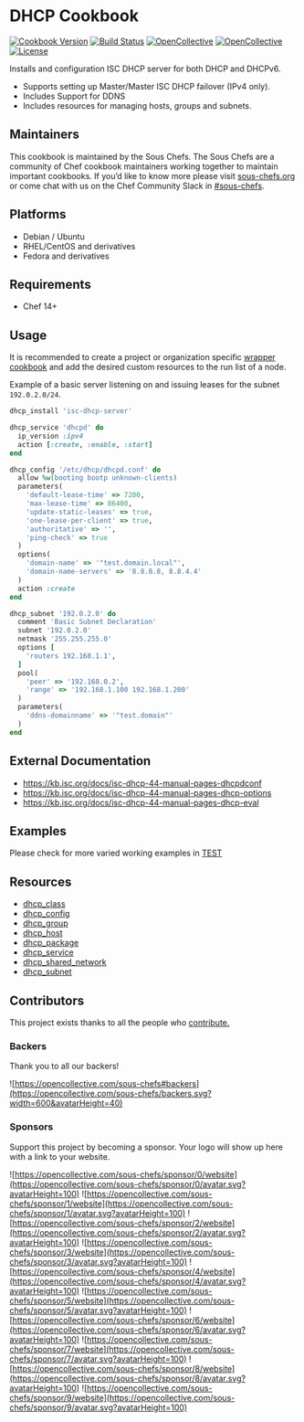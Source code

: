 # DHCP Cookbook

[![Cookbook Version](https://img.shields.io/cookbook/v/dhcp.svg)](https://supermarket.chef.io/cookbooks/dhcp)
[![Build Status](https://img.shields.io/circleci/project/github/sous-chefs/dhcp/master.svg)](https://circleci.com/gh/sous-chefs/dhcp)
[![OpenCollective](https://opencollective.com/sous-chefs/backers/badge.svg)](#backers)
[![OpenCollective](https://opencollective.com/sous-chefs/sponsors/badge.svg)](#sponsors)
[![License](https://img.shields.io/badge/License-Apache%202.0-green.svg)](https://opensource.org/licenses/Apache-2.0)

Installs and configuration ISC DHCP server for both DHCP and DHCPv6.

- Supports setting up Master/Master ISC DHCP failover (IPv4 only).
- Includes Support for DDNS
- Includes resources for managing hosts, groups and subnets.

## Maintainers

This cookbook is maintained by the Sous Chefs. The Sous Chefs are a community of Chef cookbook maintainers working together to maintain important cookbooks. If you’d like to know more please visit [sous-chefs.org](https://sous-chefs.org/) or come chat with us on the Chef Community Slack in [#sous-chefs](https://chefcommunity.slack.com/messages/C2V7B88SF).

## Platforms

- Debian / Ubuntu
- RHEL/CentOS and derivatives
- Fedora and derivatives

## Requirements

- Chef 14+

## Usage

It is recommended to create a project or organization specific [wrapper cookbook](https://www.chef.io/blog/2013/12/03/doing-wrapper-cookbooks-right/) and add the desired custom resources to the run list of a node.

Example of a basic server listening on and issuing leases for the subnet `192.0.2.0/24`.

```ruby
dhcp_install 'isc-dhcp-server'

dhcp_service 'dhcpd' do
  ip_version :ipv4
  action [:create, :enable, :start]
end

dhcp_config '/etc/dhcp/dhcpd.conf' do
  allow %w(booting bootp unknown-clients)
  parameters(
    'default-lease-time' => 7200,
    'max-lease-time' => 86400,
    'update-static-leases' => true,
    'one-lease-per-client' => true,
    'authoritative' => '',
    'ping-check' => true
  )
  options(
    'domain-name' => '"test.domain.local"',
    'domain-name-servers' => '8.8.8.8, 8.8.4.4'
  )
  action :create
end

dhcp_subnet '192.0.2.0' do
  comment 'Basic Subnet Declaration'
  subnet '192.0.2.0'
  netmask '255.255.255.0'
  options [
    'routers 192.168.1.1',
  ]
  pool(
    'peer' => '192.168.0.2',
    'range' => '192.168.1.100 192.168.1.200'
  )
  parameters(
    'ddns-domainname' => '"test.domain"'
  )
end
```

## External Documentation

- <https://kb.isc.org/docs/isc-dhcp-44-manual-pages-dhcpdconf>
- <https://kb.isc.org/docs/isc-dhcp-44-manual-pages-dhcp-options>
- <https://kb.isc.org/docs/isc-dhcp-44-manual-pages-dhcp-eval>

## Examples

Please check for more varied working examples in [TEST](./test/cookbooks/test/)

## Resources

- [dhcp_class](documentation/dhcp_class.md)
- [dhcp_config](documentation/dhcp_config.md)
- [dhcp_group](documentation/dhcp_group.md)
- [dhcp_host](documentation/dhcp_host.md)
- [dhcp_package](documentation/dhcp_package.md)
- [dhcp_service](documentation/dhcp_service.md)
- [dhcp_shared_network](documentation/dhcp_shared_network.md)
- [dhcp_subnet](documentation/dhcp_subnet.md)

## Contributors

This project exists thanks to all the people who [contribute.](https://opencollective.com/sous-chefs/contributors.svg?width=890&button=false)

### Backers

Thank you to all our backers!

![https://opencollective.com/sous-chefs#backers](https://opencollective.com/sous-chefs/backers.svg?width=600&avatarHeight=40)

### Sponsors

Support this project by becoming a sponsor. Your logo will show up here with a link to your website.

![https://opencollective.com/sous-chefs/sponsor/0/website](https://opencollective.com/sous-chefs/sponsor/0/avatar.svg?avatarHeight=100)
![https://opencollective.com/sous-chefs/sponsor/1/website](https://opencollective.com/sous-chefs/sponsor/1/avatar.svg?avatarHeight=100)
![https://opencollective.com/sous-chefs/sponsor/2/website](https://opencollective.com/sous-chefs/sponsor/2/avatar.svg?avatarHeight=100)
![https://opencollective.com/sous-chefs/sponsor/3/website](https://opencollective.com/sous-chefs/sponsor/3/avatar.svg?avatarHeight=100)
![https://opencollective.com/sous-chefs/sponsor/4/website](https://opencollective.com/sous-chefs/sponsor/4/avatar.svg?avatarHeight=100)
![https://opencollective.com/sous-chefs/sponsor/5/website](https://opencollective.com/sous-chefs/sponsor/5/avatar.svg?avatarHeight=100)
![https://opencollective.com/sous-chefs/sponsor/6/website](https://opencollective.com/sous-chefs/sponsor/6/avatar.svg?avatarHeight=100)
![https://opencollective.com/sous-chefs/sponsor/7/website](https://opencollective.com/sous-chefs/sponsor/7/avatar.svg?avatarHeight=100)
![https://opencollective.com/sous-chefs/sponsor/8/website](https://opencollective.com/sous-chefs/sponsor/8/avatar.svg?avatarHeight=100)
![https://opencollective.com/sous-chefs/sponsor/9/website](https://opencollective.com/sous-chefs/sponsor/9/avatar.svg?avatarHeight=100)
